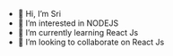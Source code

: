 - 👋 Hi, I’m  Sri
- 👀 I’m interested in NODEJS
- 🌱 I’m currently learning React Js
- 💞️ I’m looking to collaborate on React Js
<!---
- 📫 How to reach me ...


sri12345sri/sri12345sri is a ✨ special ✨ repository because its `README.md` (this file) appears on your GitHub profile.
You can click the Preview link to take a look at your changes.
--->

